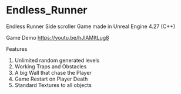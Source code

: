 # Endless_Runner

Endless Runner Side scroller Game made in Unreal Engine 4.27 (C++)
 
 Game Demo
https://youtu.be/hJlAMItLug8

Features
1. Unlimited random generated levels
2. Working Traps and Obstacles
3. A big Wall that chase the Player
4. Game Restart on Player Death
5. Standard Textures to all objects
